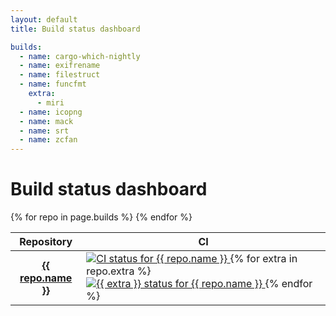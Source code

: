 ```yaml
---
layout: default
title: Build status dashboard

builds:
  - name: cargo-which-nightly
  - name: exifrename
  - name: filestruct
  - name: funcfmt
    extra:
      - miri
  - name: icopng
  - name: mack
  - name: srt
  - name: zcfan
---
```


# Build status dashboard

<table>
  <thead>
    <tr>
      <th>Repository</th>
      <th>CI</th>
    </tr>
  </thead>
  <tbody>
    {% for repo in page.builds %}
    <tr>
      <th><a href="https://github.com/cdown/{{ repo.name }}">{{ repo.name }}</a></th>
      <td class="status-image">
        <a href="https://github.com/cdown/{{ repo.name }}/actions?query=branch%3Amaster">
          <img class="nonstandard" src="https://img.shields.io/github/actions/workflow/status/cdown/{{ repo.name }}/ci.yml?branch=master&label=ci" alt="CI status for {{ repo.name }}" />
        </a>
        {% for extra in repo.extra %}
        <a href="https://github.com/cdown/{{ repo.name }}/actions?query=branch%3Amaster">
          <img class="nonstandard" src="https://img.shields.io/github/actions/workflow/status/cdown/{{ repo.name }}/{{ extra }}.yml?branch=master&label={{ extra }}" alt="{{ extra }} status for {{ repo.name }}" />
        </a>
        {% endfor %}
      </td>
    </tr>
    {% endfor %}
  </tbody>
</table>
